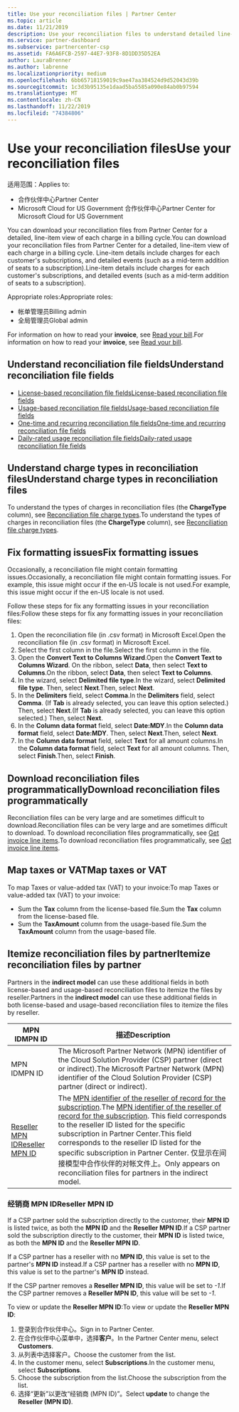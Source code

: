 ```yaml
---
title: Use your reconciliation files | Partner Center
ms.topic: article
ms.date: 11/21/2019
description: Use your reconciliation files to understand detailed line-item views of Partner Center charges.
ms.service: partner-dashboard
ms.subservice: partnercenter-csp
ms.assetid: FA6A6FCB-2597-44E7-93F8-8D1DD35D52EA
author: LauraBrenner
ms.author: labrenne
ms.localizationpriority: medium
ms.openlocfilehash: 6bb65718159019c9ae47aa384524d9d52043d39b
ms.sourcegitcommit: 1c3d3b95135e1daad5ba5585a090e84ab0b97594
ms.translationtype: MT
ms.contentlocale: zh-CN
ms.lasthandoff: 11/22/2019
ms.locfileid: "74384806"
---
```

# <a name="use-your-reconciliation-files"></a><span data-ttu-id="607d2-103">Use your reconciliation files</span><span class="sxs-lookup"><span data-stu-id="607d2-103">Use your reconciliation files</span></span>

<span data-ttu-id="607d2-104">适用范围：</span><span class="sxs-lookup"><span data-stu-id="607d2-104">Applies to:</span></span>

- <span data-ttu-id="607d2-105">合作伙伴中心</span><span class="sxs-lookup"><span data-stu-id="607d2-105">Partner Center</span></span>
- <span data-ttu-id="607d2-106">Microsoft Cloud for US Government 合作伙伴中心</span><span class="sxs-lookup"><span data-stu-id="607d2-106">Partner Center for Microsoft Cloud for US Government</span></span>

<span data-ttu-id="607d2-107">You can download your reconciliation files from Partner Center for a detailed, line-item view of each charge in a billing cycle.</span><span class="sxs-lookup"><span data-stu-id="607d2-107">You can download your reconciliation files from Partner Center for a detailed, line-item view of each charge in a billing cycle.</span></span> <span data-ttu-id="607d2-108">Line-item details include charges for each customer's subscriptions, and detailed events (such as a mid-term addition of seats to a subscription).</span><span class="sxs-lookup"><span data-stu-id="607d2-108">Line-item details include charges for each customer's subscriptions, and detailed events (such as a mid-term addition of seats to a subscription).</span></span>

<span data-ttu-id="607d2-109">Appropriate roles:</span><span class="sxs-lookup"><span data-stu-id="607d2-109">Appropriate roles:</span></span>

- <span data-ttu-id="607d2-110">帐单管理员</span><span class="sxs-lookup"><span data-stu-id="607d2-110">Billing admin</span></span>
- <span data-ttu-id="607d2-111">全局管理员</span><span class="sxs-lookup"><span data-stu-id="607d2-111">Global admin</span></span>

<span data-ttu-id="607d2-112">For information on how to read your **invoice**, see [Read your bill](read-your-bill.md).</span><span class="sxs-lookup"><span data-stu-id="607d2-112">For information on how to read your **invoice**, see [Read your bill](read-your-bill.md).</span></span>

## <a name="understand-reconciliation-file-fields"></a><span data-ttu-id="607d2-113">Understand reconciliation file fields</span><span class="sxs-lookup"><span data-stu-id="607d2-113">Understand reconciliation file fields</span></span>

- [<span data-ttu-id="607d2-114">License-based reconciliation file fields</span><span class="sxs-lookup"><span data-stu-id="607d2-114">License-based reconciliation file fields</span></span>](license-based-recon-files.md)
- [<span data-ttu-id="607d2-115">Usage-based reconciliation file fields</span><span class="sxs-lookup"><span data-stu-id="607d2-115">Usage-based reconciliation file fields</span></span>](usage-based-recon-files.md)
- [<span data-ttu-id="607d2-116">One-time and recurring reconciliation file fields</span><span class="sxs-lookup"><span data-stu-id="607d2-116">One-time and recurring reconciliation file fields</span></span>](one-time-recurring-recon-files.md)
- [<span data-ttu-id="607d2-117">Daily-rated usage reconciliation file fields</span><span class="sxs-lookup"><span data-stu-id="607d2-117">Daily-rated usage reconciliation file fields</span></span>](daily-rated-usage-recon-files.md)

## <a name="understand-charge-types-in-reconciliation-files"></a><span data-ttu-id="607d2-118">Understand charge types in reconciliation files</span><span class="sxs-lookup"><span data-stu-id="607d2-118">Understand charge types in reconciliation files</span></span>

<span data-ttu-id="607d2-119">To understand the types of charges in reconciliation files (the **ChargeType** column), see [Reconciliation file charge types](recon-file-charge-types.md).</span><span class="sxs-lookup"><span data-stu-id="607d2-119">To understand the types of charges in reconciliation files (the **ChargeType** column), see [Reconciliation file charge types](recon-file-charge-types.md).</span></span>

## <a name="fix-formatting-issues"></a><span data-ttu-id="607d2-120">Fix formatting issues</span><span class="sxs-lookup"><span data-stu-id="607d2-120">Fix formatting issues</span></span>

<span data-ttu-id="607d2-121">Occasionally, a reconciliation file might contain formatting issues.</span><span class="sxs-lookup"><span data-stu-id="607d2-121">Occasionally, a reconciliation file might contain formatting issues.</span></span> <span data-ttu-id="607d2-122">For example, this issue might occur if the en-US locale is not used.</span><span class="sxs-lookup"><span data-stu-id="607d2-122">For example, this issue might occur if the en-US locale is not used.</span></span>

<span data-ttu-id="607d2-123">Follow these steps for fix any formatting issues in your reconciliation files:</span><span class="sxs-lookup"><span data-stu-id="607d2-123">Follow these steps for fix any formatting issues in your reconciliation files:</span></span>

1. <span data-ttu-id="607d2-124">Open the reconciliation file (in .csv format) in Microsoft Excel.</span><span class="sxs-lookup"><span data-stu-id="607d2-124">Open the reconciliation file (in .csv format) in Microsoft Excel.</span></span>
2. <span data-ttu-id="607d2-125">Select the first column in the file.</span><span class="sxs-lookup"><span data-stu-id="607d2-125">Select the first column in the file.</span></span>
3. <span data-ttu-id="607d2-126">Open the **Convert Text to Columns Wizard**.</span><span class="sxs-lookup"><span data-stu-id="607d2-126">Open the **Convert Text to Columns Wizard**.</span></span> <span data-ttu-id="607d2-127">On the ribbon, select **Data**, then select **Text to Columns**.</span><span class="sxs-lookup"><span data-stu-id="607d2-127">On the ribbon, select **Data**, then select **Text to Columns**.</span></span>
4. <span data-ttu-id="607d2-128">In the wizard, select **Delimited file type**.</span><span class="sxs-lookup"><span data-stu-id="607d2-128">In the wizard, select **Delimited file type**.</span></span> <span data-ttu-id="607d2-129">Then, select **Next**.</span><span class="sxs-lookup"><span data-stu-id="607d2-129">Then, select **Next**.</span></span>
5. <span data-ttu-id="607d2-130">In the **Delimiters** field, select **Comma**.</span><span class="sxs-lookup"><span data-stu-id="607d2-130">In the **Delimiters** field, select **Comma**.</span></span> <span data-ttu-id="607d2-131">(If **Tab** is already selected, you can leave this option selected.) Then, select **Next**.</span><span class="sxs-lookup"><span data-stu-id="607d2-131">(If **Tab** is already selected, you can leave this option selected.) Then, select **Next**.</span></span>
6. <span data-ttu-id="607d2-132">In the **Column data format** field, select **Date:MDY**.</span><span class="sxs-lookup"><span data-stu-id="607d2-132">In the **Column data format** field, select **Date:MDY**.</span></span> <span data-ttu-id="607d2-133">Then, select **Next**.</span><span class="sxs-lookup"><span data-stu-id="607d2-133">Then, select **Next**.</span></span>
7. <span data-ttu-id="607d2-134">In the **Column data format** field, select **Text** for all amount columns.</span><span class="sxs-lookup"><span data-stu-id="607d2-134">In the **Column data format** field, select **Text** for all amount columns.</span></span> <span data-ttu-id="607d2-135">Then, select **Finish**.</span><span class="sxs-lookup"><span data-stu-id="607d2-135">Then, select **Finish**.</span></span>

## <a name="download-reconciliation-files-programmatically"></a><span data-ttu-id="607d2-136">Download reconciliation files programmatically</span><span class="sxs-lookup"><span data-stu-id="607d2-136">Download reconciliation files programmatically</span></span>

<span data-ttu-id="607d2-137">Reconciliation files can be very large and are sometimes difficult to download.</span><span class="sxs-lookup"><span data-stu-id="607d2-137">Reconciliation files can be very large and are sometimes difficult to download.</span></span> <span data-ttu-id="607d2-138">To download reconciliation files programmatically, see [Get invoice line items](https://docs.microsoft.com/partner-center/develop/get-invoiceline-items).</span><span class="sxs-lookup"><span data-stu-id="607d2-138">To download reconciliation files programmatically, see [Get invoice line items](https://docs.microsoft.com/partner-center/develop/get-invoiceline-items).</span></span>

## <a name="map-taxes-or-vat"></a><span data-ttu-id="607d2-139">Map taxes or VAT</span><span class="sxs-lookup"><span data-stu-id="607d2-139">Map taxes or VAT</span></span>

<span data-ttu-id="607d2-140">To map Taxes or value-added tax (VAT) to your invoice:</span><span class="sxs-lookup"><span data-stu-id="607d2-140">To map Taxes or value-added tax (VAT) to your invoice:</span></span>

- <span data-ttu-id="607d2-141">Sum the **Tax** column from the license-based file.</span><span class="sxs-lookup"><span data-stu-id="607d2-141">Sum the **Tax** column from the license-based file.</span></span>
- <span data-ttu-id="607d2-142">Sum the **TaxAmount** column from the usage-based file.</span><span class="sxs-lookup"><span data-stu-id="607d2-142">Sum the **TaxAmount** column from the usage-based file.</span></span>

## <a name="itemize-reconciliation-files-by-partner"></a><span data-ttu-id="607d2-143">Itemize reconciliation files by partner</span><span class="sxs-lookup"><span data-stu-id="607d2-143">Itemize reconciliation files by partner</span></span>

<span data-ttu-id="607d2-144">Partners in the **indirect model** can use these additional fields in both license-based and usage-based reconciliation files to itemize the files by reseller.</span><span class="sxs-lookup"><span data-stu-id="607d2-144">Partners in the **indirect model** can use these additional fields in both license-based and usage-based reconciliation files to itemize the files by reseller.</span></span>

| <span data-ttu-id="607d2-145">MPN ID</span><span class="sxs-lookup"><span data-stu-id="607d2-145">MPN ID</span></span> | <span data-ttu-id="607d2-146">描述</span><span class="sxs-lookup"><span data-stu-id="607d2-146">Description</span></span> |
| ------ | ----------- |
| <span data-ttu-id="607d2-147">MPN ID</span><span class="sxs-lookup"><span data-stu-id="607d2-147">MPN ID</span></span> | <span data-ttu-id="607d2-148">The Microsoft Partner Network (MPN) identifier of the Cloud Solution Provider (CSP) partner (direct or indirect).</span><span class="sxs-lookup"><span data-stu-id="607d2-148">The Microsoft Partner Network (MPN) identifier of the Cloud Solution Provider (CSP) partner (direct or indirect).</span></span> |
| [<span data-ttu-id="607d2-149">Reseller MPN ID</span><span class="sxs-lookup"><span data-stu-id="607d2-149">Reseller MPN ID</span></span>](#reseller-mpn-id) | <span data-ttu-id="607d2-150">The [MPN identifier of the reseller of record for the subscription](#reseller-mpn-id).</span><span class="sxs-lookup"><span data-stu-id="607d2-150">The [MPN identifier of the reseller of record for the subscription](#reseller-mpn-id).</span></span> <span data-ttu-id="607d2-151">This field corresponds to the reseller ID listed for the specific subscription in Partner Center.</span><span class="sxs-lookup"><span data-stu-id="607d2-151">This field corresponds to the reseller ID listed for the specific subscription in Partner Center.</span></span> <span data-ttu-id="607d2-152">仅显示在间接模型中合作伙伴的对帐文件上。</span><span class="sxs-lookup"><span data-stu-id="607d2-152">Only appears on reconciliation files for partners in the indirect model.</span></span> |

### <a name="reseller-mpn-id"></a><span data-ttu-id="607d2-153">经销商 MPN ID</span><span class="sxs-lookup"><span data-stu-id="607d2-153">Reseller MPN ID</span></span>

<span data-ttu-id="607d2-154">If a CSP partner sold the subscription directly to the customer, their **MPN ID** is listed twice, as both the **MPN ID** and the **Reseller MPN ID**.</span><span class="sxs-lookup"><span data-stu-id="607d2-154">If a CSP partner sold the subscription directly to the customer, their **MPN ID** is listed twice, as both the **MPN ID** and the **Reseller MPN ID**.</span></span>

<span data-ttu-id="607d2-155">If a CSP partner has a reseller with no **MPN ID**, this value is set to the partner's **MPN ID** instead.</span><span class="sxs-lookup"><span data-stu-id="607d2-155">If a CSP partner has a reseller with no **MPN ID**, this value is set to the partner's **MPN ID** instead.</span></span>

<span data-ttu-id="607d2-156">If the CSP partner removes a **Reseller MPN ID**, this value will be set to *-1*.</span><span class="sxs-lookup"><span data-stu-id="607d2-156">If the CSP partner removes a **Reseller MPN ID**, this value will be set to *-1*.</span></span>

<span data-ttu-id="607d2-157">To view or update the **Reseller MPN ID**:</span><span class="sxs-lookup"><span data-stu-id="607d2-157">To view or update the **Reseller MPN ID**:</span></span>

1. <span data-ttu-id="607d2-158">登录到合作伙伴中心。</span><span class="sxs-lookup"><span data-stu-id="607d2-158">Sign in to Partner Center.</span></span>
2. <span data-ttu-id="607d2-159">在合作伙伴中心菜单中，选择**客户**。</span><span class="sxs-lookup"><span data-stu-id="607d2-159">In the Partner Center menu, select **Customers**.</span></span>
3. <span data-ttu-id="607d2-160">从列表中选择客户。</span><span class="sxs-lookup"><span data-stu-id="607d2-160">Choose the customer from the list.</span></span>
4. <span data-ttu-id="607d2-161">In the customer menu, select **Subscriptions**.</span><span class="sxs-lookup"><span data-stu-id="607d2-161">In the customer menu, select **Subscriptions**.</span></span>
5. <span data-ttu-id="607d2-162">Choose the subscription from the list.</span><span class="sxs-lookup"><span data-stu-id="607d2-162">Choose the subscription from the list.</span></span>
6. <span data-ttu-id="607d2-163">选择“更新”以更改“经销商 (MPN ID)”。</span><span class="sxs-lookup"><span data-stu-id="607d2-163">Select **update** to change the **Reseller (MPN ID)**.</span></span>
